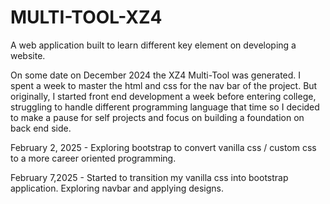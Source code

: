 # MULTI-TOOL-XZ4
A web application built to learn different key element on developing a website.

On some date on December 2024 the XZ4 Multi-Tool was generated. I spent a week to master the html and css for the nav bar of the project. But originally, I started front end development a week before entering college, struggling to handle different programming language that time so I decided to make a pause for self projects and focus on building a foundation on back end side.

February 2, 2025 - Exploring bootstrap to convert vanilla css / custom css to a more career oriented programming.

February 7,2025 - Started to transition my vanilla css into bootstrap application. Exploring navbar and applying designs.
